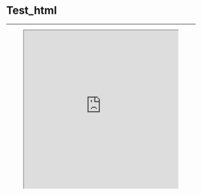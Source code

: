 # Test_html


<div align="center">
  <div id="catch-the-cat"></div>
</div>

<script src="//cdn.jsdelivr.net/gh/lewky/lewky.github.io@master/js/catch-the-cat/phaser.min.js"></script>
<script src="//cdn.jsdelivr.net/gh/lewky/lewky.github.io@master/js/catch-the-cat/catch-the-cat.js"></script>
<script defer="defer" src="//cdn.jsdelivr.net/gh/lewky/lewky.github.io@master/js/catch-the-cat/game.js"></script>

---------
<style>
  .parent {
    display: flex;
    justify-content: center;
    align-items: center;
  }
  iframe {
    margin: auto;
  }
</style>
<div class="parent">
  <iframe src="https://bespoke-croquembouche-d0d6ad.netlify.app/" width="410" height="420"></iframe>
</div>

